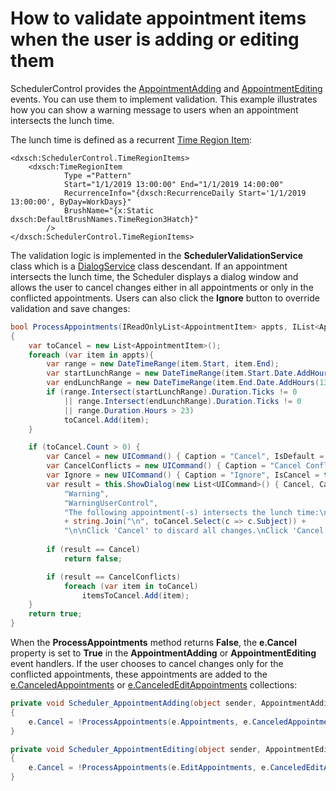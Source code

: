 # How to validate appointment items when the user is adding or editing them

SchedulerControl provides the [AppointmentAdding](https://docs.devexpress.com/WPF/DevExpress.Xpf.Scheduling.SchedulerControl.AppointmentAdding) and [AppointmentEditing](https://docs.devexpress.com/WPF/DevExpress.Xpf.Scheduling.SchedulerControl.AppointmentEditing) events. You can use them to implement validation. This example illustrates how you can show a warning message to users when an appointment intersects the lunch time.

The lunch time is defined as a recurrent [Time Region Item](https://docs.devexpress.com/WPF/401378/Controls-and-Libraries/Scheduler/Time-Regions):

```xaml
<dxsch:SchedulerControl.TimeRegionItems>
    <dxsch:TimeRegionItem
            Type ="Pattern" 
            Start="1/1/2019 13:00:00" End="1/1/2019 14:00:00" 
            RecurrenceInfo="{dxsch:RecurrenceDaily Start='1/1/2019 13:00:00', ByDay=WorkDays}" 
            BrushName="{x:Static dxsch:DefaultBrushNames.TimeRegion3Hatch}" 
        />
</dxsch:SchedulerControl.TimeRegionItems>
```

The validation logic is implemented in the **SchedulerValidationService** class which is a [DialogService](https://docs.devexpress.com/WPF/17467/mvvm-framework/services/predefined-set/dialog-services/dialogservice) class descendant. If an appointment intersects the lunch time, the Scheduler displays a dialog window and allows the user to cancel changes either in all appointments or only in the conflicted appointments. Users can also click the **Ignore** button to override validation and save changes:


```cs
bool ProcessAppointments(IReadOnlyList<AppointmentItem> appts, IList<AppointmentItem> itemsToCancel)
{
    var toCancel = new List<AppointmentItem>();
    foreach (var item in appts){
        var range = new DateTimeRange(item.Start, item.End);
        var startLunchRange = new DateTimeRange(item.Start.Date.AddHours(13), item.Start.Date.AddHours(14));
        var endLunchRange = new DateTimeRange(item.End.Date.AddHours(13), item.End.Date.AddHours(14));
        if (range.Intersect(startLunchRange).Duration.Ticks != 0 
            || range.Intersect(endLunchRange).Duration.Ticks != 0
            || range.Duration.Hours > 23)
            toCancel.Add(item);
    }

    if (toCancel.Count > 0) {
        var Cancel = new UICommand() { Caption = "Cancel", IsDefault = true };
        var CancelConflicts = new UICommand() { Caption = "Cancel Conflicts" };
        var Ignore = new UICommand() { Caption = "Ignore", IsCancel = true };
        var result = this.ShowDialog(new List<UICommand>() { Cancel, CancelConflicts, Ignore },
            "Warning",
            "WarningUserControl",
            "The following appointment(-s) intersects the lunch time:\n\n"
            + string.Join("\n", toCancel.Select(c => c.Subject)) +
            "\n\nClick 'Cancel' to discard all changes.\nClick 'Cancel Conflicts' to cancel changes only in these appointment(-s).");
                
        if (result == Cancel)
            return false;

        if (result == CancelConflicts)
            foreach (var item in toCancel)
                itemsToCancel.Add(item);
    }
    return true;
}
```

When the **ProcessAppointments** method returns **False**, the **e.Cancel** property is set to **True** in the **AppointmentAdding** or **AppointmentEditing** event handlers. If the user chooses to cancel changes only for the conflicted appointments, these appointments are added to the [e.CanceledAppointments](https://docs.devexpress.com/WPF/DevExpress.Xpf.Scheduling.AppointmentAddingEventArgs.CanceledAppointments) or [e.CanceledEditAppointments](https://docs.devexpress.com/WPF/DevExpress.Xpf.Scheduling.AppointmentEditingEventArgs.CanceledEditAppointments) collections:

```cs
private void Scheduler_AppointmentAdding(object sender, AppointmentAddingEventArgs e)
{
    e.Cancel = !ProcessAppointments(e.Appointments, e.CanceledAppointments);
}

private void Scheduler_AppointmentEditing(object sender, AppointmentEditingEventArgs e)
{
    e.Cancel = !ProcessAppointments(e.EditAppointments, e.CanceledEditAppointments);
}
```

